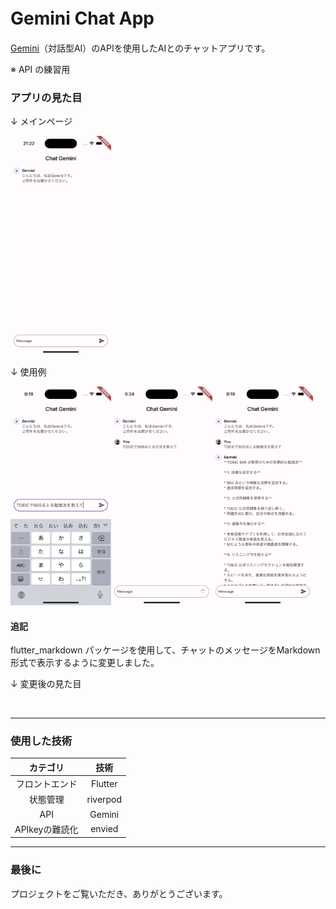 # Gemini Chat App　


[Gemini](https://gemini.google.com/app)（対話型AI）のAPIを使用したAIとのチャットアプリです。

※ API の練習用

### アプリの見た目
↓ メインページ

<img src="images/main_page.png" alt="メインページ" width= "32%">

<br>

↓ 使用例

<img src="images/ex1.png" alt="" width = "32%"><img src="images/ex2.png" alt="" width = "32%"><img src="images/ex3.png" alt="" width = "32%">


#### 追記

flutter_markdown パッケージを使用して、チャットのメッセージをMarkdown形式で表示するように変更しました。

↓ 変更後の見た目

<img src="images/extra1.png.png" alt="" width= "32%">


---

### 使用した技術
|カテゴリ |技術 |
|:---:|:---:|
| フロントエンド | Flutter |
| 状態管理 | riverpod |
| API | Gemini |
|APIkeyの難読化 | envied | 

---

### 最後に
プロジェクトをご覧いただき、ありがとうございます。

